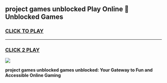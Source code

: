 
## project games unblocked Play Online 👋 Unblocked Games
<h3>
<a href="https://premium.freeplayer.one?title=project_games_unblocked&ref=19F">CLICK TO PLAY</a></h3>
<hr>

<h3>
<a href="https://premium.freeplayer.one?title=project_games_unblocked&ref=19F">CLICK 2 PLAY</a>
  
</h3>

<a href="https://premium.freeplayer.one?title=project_games_unblocked&ref=19F"><img src="https://clearcache.store/games.png"></a>


**project games unblocked games unblocked: Your Gateway to Fun and Accessible Online Gaming**
